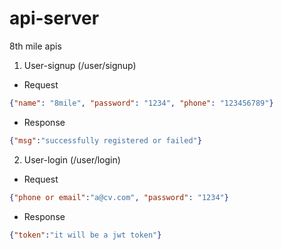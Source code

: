 # api-server
8th mile apis


1. User-signup (/user/signup)
  * Request
 ```json
 {"name": "8mile", "password": "1234", "phone": "123456789"}
 ```
  * Response
  ```json
  {"msg":"successfully registered or failed"}
  ```
2. User-login (/user/login)
 * Request
  ```json
  {"phone or email":"a@cv.com", "password": "1234"}
  ```
 * Response
 ```json
 {"token":"it will be a jwt token"}
 ```
